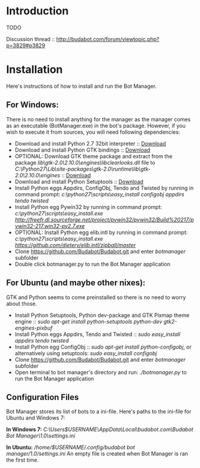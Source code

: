 # Introduction #

TODO

Discussion thread :: http://budabot.com/forum/viewtopic.php?p=3829#p3829

# Installation #
Here's instructions of how to install and run the Bot Manager.

## For Windows: ##
There is no need to install anything for the manager as the manager comes as an executable (BotManager.exe) in the bot's package.
However, if you wish to execute it from sources, you will need following dependencies:
  * Download and install Python 2.7 32bit interpreter :: [Download](http://www.python.org/ftp/python/2.7.3/python-2.7.3.msi)
  * Download and install Python GTK bindings :: [Download](http://ftp.gnome.org/pub/GNOME/binaries/win32/pygtk/2.24/pygtk-all-in-one-2.24.2.win32-py2.7.msi)
  * OPTIONAL: Download GTK theme package and extract from the package _lib\gtk-2.0\2.10.0\engines\libclearlooks.dll_ file to _C:\Python27\Lib\site-packages\gtk-2.0\runtime\lib\gtk-2.0\2.10.0\engines_ :: [Download](http://freefr.dl.sourceforge.net/project/gtk-win/GTK%2B%20Themes%20Package/2009-09-07/gtk2-themes-2009-09-07-win32_bin.zip)
  * Download and install Python Setuptools :: [Download](http://pypi.python.org/packages/2.7/s/setuptools/setuptools-0.6c11.win32-py2.7.exe)
  * Install Python eggs Appdirs, ConfigObj, Tendo and Twisted by running in command prompt: _c:\python27\scripts\easy\_install configobj appdirs tendo twisted_
  * Install Python egg Pywin32 by running in command prompt: _c:\python27\scripts\easy\_install.exe http://freefr.dl.sourceforge.net/project/pywin32/pywin32/Build%20217/pywin32-217.win32-py2.7.exe_
  * OPTIONAL: Install Python egg elib.intl by running in command prompt: _c:\python27\scripts\easy\_install.exe https://github.com/dieterv/elib.intl/zipball/master_
  * Clone https://github.com/Budabot/Budabot.git and enter _botmanager_ subfolder
  * Double click botmanager.py to run the Bot Manager application

## For Ubuntu (and maybe other nixes): ##
GTK and Python seems to come preinstalled so there is no need to worry about those.
  * Install Python Setuptools, Python dev-package and GTK Pixmap theme engine :: _sudo apt-get install python-setuptools python-dev gtk2-engines-pixbuf_
  * Install Python eggs Appdirs, Tendo and Twisted :: _sudo easy\_install appdirs tendo twisted_
  * Install Python egg ConfigObj :: _sudo apt-get install python-configobj_, or alternatively using setuptools: _sudo easy\_install configobj_
  * Clone https://github.com/Budabot/Budabot.git and enter _botmanager_ subfolder
  * Open terminal to bot manager's directory and run: _./botmanager.py_ to run the Bot Manager application

## Configuration Files ##
Bot Manager stores its list of bots to a ini-file. Here's paths to the ini-file for Ubuntu and Windows 7:

**In Windows 7:** _C:\Users\$USERNAME\AppData\Local\budabot.com\Budabot Bot Manager\1.0\settings.ini_

**In Ubuntu:** _/home/$USERNAME/.config/budabot bot manager/1.0/settings.ini_
An empty file is created when Bot Manager is ran the first time.